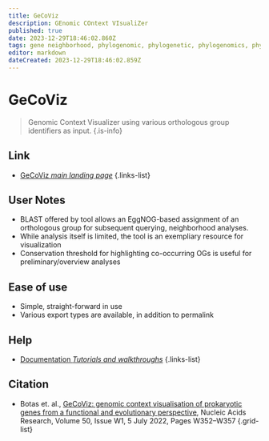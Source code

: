 ```yaml
---
title: GeCoViz
description: GEnomic COntext VIsualiZer
published: true
date: 2023-12-29T18:46:02.860Z
tags: gene neighborhood, phylogenomic, phylogenetic, phylogenomics, phylogenetics, physical clustering
editor: markdown
dateCreated: 2023-12-29T18:46:02.859Z
---
```


# GeCoViz

> Genomic Context Visualizer using various orthologous group identifiers as input.
{.is-info}

## Link

- [GeCoViz *main landing page*](https://gecoviz.cgmlab.org)
{.links-list}


## User Notes
 
 - BLAST offered by tool allows an EggNOG-based assignment of an orthologous group for subsequent querying, neighborhood analyses.
 - While analysis itself is limited, the tool is an exempliary resource for visualization
 - Conservation threshold for highlighting co-occurring OGs is useful for preliminary/overview analyses

 
## Ease of use

- Simple, straight-forward in use
- Various export types are available, in addition to permalink


## Help

- [Documentation *Tutorials and walkthroughs*](https://gecoviz.cgmlab.org/help/)
{.links-list}


## Citation

- Botas et. al., [GeCoViz: genomic context visualisation of prokaryotic genes from a functional and evolutionary perspective](https://doi.org/10.1093/nar/gkac367), Nucleic Acids Research, Volume 50, Issue W1, 5 July 2022, Pages W352–W357
{.grid-list}
